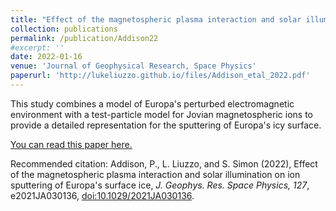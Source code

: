 ```yaml
---
title: "Effect of the magnetospheric plasma interaction and solar illumination on ion sputtering of Europa's surface ice"
collection: publications
permalink: /publication/Addison22
#excerpt: ''
date: 2022-01-16
venue: 'Journal of Geophysical Research, Space Physics'
paperurl: 'http://lukeliuzzo.github.io/files/Addison_etal_2022.pdf'
---
```

This study combines a model of Europa's perturbed electromagnetic environment with a test-particle model for Jovian magnetospheric ions to provide a detailed representation for the sputtering of Europa's icy surface.

[You can read this paper here.](http://lukeliuzzo.github.io/files/Addison_etal_2022.pdf)

Recommended citation: Addison, P., L. Liuzzo, and S. Simon (2022), Effect of the magnetospheric plasma interaction and solar illumination on ion sputtering of Europa's surface ice, <i>J. Geophys. Res. Space Physics, 127</i>, e2021JA030136, [doi:10.1029/2021JA030136](https://doi.org/10.1029/2021JA030136).
